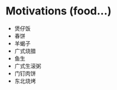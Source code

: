 <h1>Motivations (food...) </h1>
<ul>
  <li> 煲仔饭
  <li> 春饼
  <li> 羊蝎子
  <li> 广式烧腊
  <li> 鱼生
  <li> 广式生滚粥
  <li> 门钉肉饼
  <li> 东北烧烤 
</ul>
